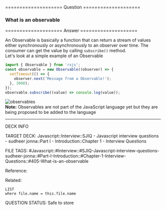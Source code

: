 ==================== Question ====================  

### What is an observable  

==================== Answer ====================  

An Observable is basically a function that can return a stream of values either
synchronously or asynchronously to an observer over time. The consumer can get
the value by calling `subscribe()` method.  
Let's look at a simple example of an Observable

```javascript
import { Observable } from 'rxjs';
const observable = new Observable((observer) => {
  setTimeout(() => {
    observer.next('Message from a Observable!');
  }, 3000);
});
observable.subscribe((value) => console.log(value));
```

![observables](../../../../images/observables.png)  
**Note:** Observables are not part of the JavaScript language yet but they are
being proposed to be added to the language

---

DECK INFO

TARGET DECK: Javascript::Interview::SJIQ - Javascript interview questions -
sudheer jonna::Part I - Introduction::Chapter 1 - Interview Questions

FILE TAGS:
#Javascript::#Interview::#SJIQ-Javascript-interview-questions-sudheer-jonna::#Part-I-Introduction::#Chapter-1-Interview-Questions::#405-What-is-an-observable

Reference:

Related:

```dataview
LIST
where file.name = this.file.name
```

QUESTION STATUS: Safe to store
